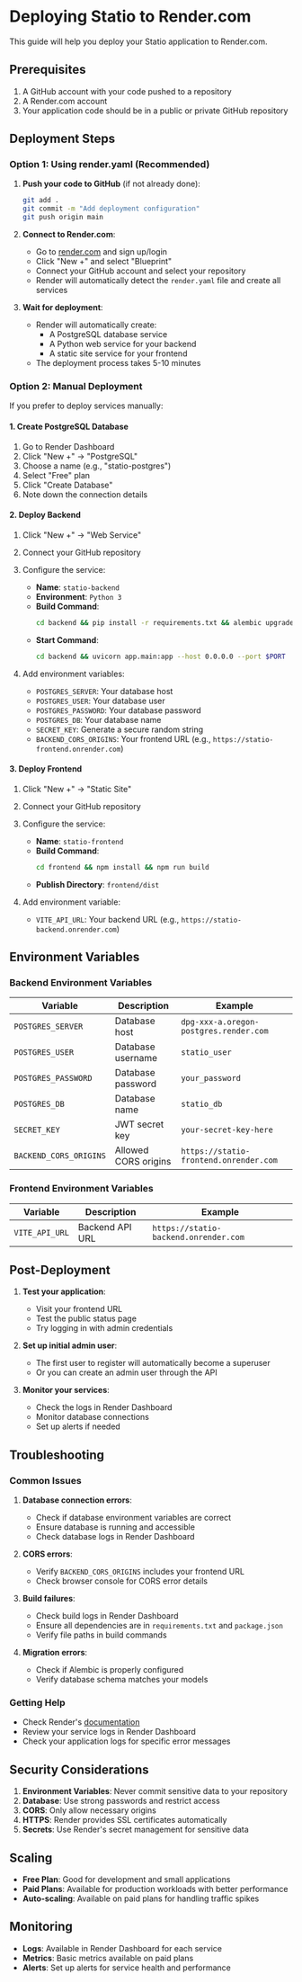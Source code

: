# Deploying Statio to Render.com

This guide will help you deploy your Statio application to Render.com.

## Prerequisites

1. A GitHub account with your code pushed to a repository
2. A Render.com account
3. Your application code should be in a public or private GitHub repository

## Deployment Steps

### Option 1: Using render.yaml (Recommended)

1. **Push your code to GitHub** (if not already done):
   ```bash
   git add .
   git commit -m "Add deployment configuration"
   git push origin main
   ```

2. **Connect to Render.com**:
   - Go to [render.com](https://render.com) and sign up/login
   - Click "New +" and select "Blueprint"
   - Connect your GitHub account and select your repository
   - Render will automatically detect the `render.yaml` file and create all services

3. **Wait for deployment**:
   - Render will automatically create:
     - A PostgreSQL database service
     - A Python web service for your backend
     - A static site service for your frontend
   - The deployment process takes 5-10 minutes

### Option 2: Manual Deployment

If you prefer to deploy services manually:

#### 1. Create PostgreSQL Database

1. Go to Render Dashboard
2. Click "New +" → "PostgreSQL"
3. Choose a name (e.g., "statio-postgres")
4. Select "Free" plan
5. Click "Create Database"
6. Note down the connection details

#### 2. Deploy Backend

1. Click "New +" → "Web Service"
2. Connect your GitHub repository
3. Configure the service:
   - **Name**: `statio-backend`
   - **Environment**: `Python 3`
   - **Build Command**: 
     ```bash
     cd backend && pip install -r requirements.txt && alembic upgrade head
     ```
   - **Start Command**: 
     ```bash
     cd backend && uvicorn app.main:app --host 0.0.0.0 --port $PORT
     ```

4. Add environment variables:
   - `POSTGRES_SERVER`: Your database host
   - `POSTGRES_USER`: Your database user
   - `POSTGRES_PASSWORD`: Your database password
   - `POSTGRES_DB`: Your database name
   - `SECRET_KEY`: Generate a secure random string
   - `BACKEND_CORS_ORIGINS`: Your frontend URL (e.g., `https://statio-frontend.onrender.com`)

#### 3. Deploy Frontend

1. Click "New +" → "Static Site"
2. Connect your GitHub repository
3. Configure the service:
   - **Name**: `statio-frontend`
   - **Build Command**: 
     ```bash
     cd frontend && npm install && npm run build
     ```
   - **Publish Directory**: `frontend/dist`

4. Add environment variable:
   - `VITE_API_URL`: Your backend URL (e.g., `https://statio-backend.onrender.com`)

## Environment Variables

### Backend Environment Variables

| Variable | Description | Example |
|----------|-------------|---------|
| `POSTGRES_SERVER` | Database host | `dpg-xxx-a.oregon-postgres.render.com` |
| `POSTGRES_USER` | Database username | `statio_user` |
| `POSTGRES_PASSWORD` | Database password | `your_password` |
| `POSTGRES_DB` | Database name | `statio_db` |
| `SECRET_KEY` | JWT secret key | `your-secret-key-here` |
| `BACKEND_CORS_ORIGINS` | Allowed CORS origins | `https://statio-frontend.onrender.com` |

### Frontend Environment Variables

| Variable | Description | Example |
|----------|-------------|---------|
| `VITE_API_URL` | Backend API URL | `https://statio-backend.onrender.com` |

## Post-Deployment

1. **Test your application**:
   - Visit your frontend URL
   - Test the public status page
   - Try logging in with admin credentials

2. **Set up initial admin user**:
   - The first user to register will automatically become a superuser
   - Or you can create an admin user through the API

3. **Monitor your services**:
   - Check the logs in Render Dashboard
   - Monitor database connections
   - Set up alerts if needed

## Troubleshooting

### Common Issues

1. **Database connection errors**:
   - Check if database environment variables are correct
   - Ensure database is running and accessible
   - Check database logs in Render Dashboard

2. **CORS errors**:
   - Verify `BACKEND_CORS_ORIGINS` includes your frontend URL
   - Check browser console for CORS error details

3. **Build failures**:
   - Check build logs in Render Dashboard
   - Ensure all dependencies are in `requirements.txt` and `package.json`
   - Verify file paths in build commands

4. **Migration errors**:
   - Check if Alembic is properly configured
   - Verify database schema matches your models

### Getting Help

- Check Render's [documentation](https://render.com/docs)
- Review your service logs in Render Dashboard
- Check your application logs for specific error messages

## Security Considerations

1. **Environment Variables**: Never commit sensitive data to your repository
2. **Database**: Use strong passwords and restrict access
3. **CORS**: Only allow necessary origins
4. **HTTPS**: Render provides SSL certificates automatically
5. **Secrets**: Use Render's secret management for sensitive data

## Scaling

- **Free Plan**: Good for development and small applications
- **Paid Plans**: Available for production workloads with better performance
- **Auto-scaling**: Available on paid plans for handling traffic spikes

## Monitoring

- **Logs**: Available in Render Dashboard for each service
- **Metrics**: Basic metrics available on paid plans
- **Alerts**: Set up alerts for service health and performance 